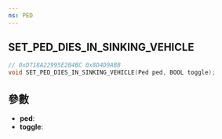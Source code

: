 ```yaml
---
ns: PED
---
```

## SET_PED_DIES_IN_SINKING_VEHICLE

```c
// 0xD718A22995E2B4BC 0x8D4D9ABB
void SET_PED_DIES_IN_SINKING_VEHICLE(Ped ped, BOOL toggle);
```


## 參數
* **ped**: 
* **toggle**: 

